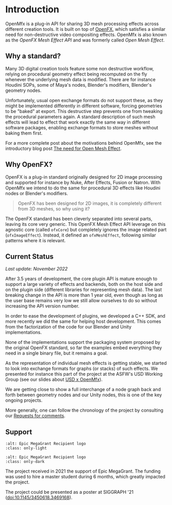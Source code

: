 Introduction
============

OpenMfx is a plug-in API for sharing 3D mesh processing effects across different creation tools. It is built on top of [OpenFX](http://openeffects.org/>), which satisfies a similar need for non-destructive video compositing effects. OpenMfx is also known as the *OpenFX Mesh Effect API* and was formerly called *Open Mesh Effect*.

Why a standard?
---------------

Many 3D digital creation tools feature some non destructive workflow, relying on procedural geometry effect being recomputed on the fly whenever the underlying mesh data is modified. There are for instance Houdini SOPs, some of Maya's nodes, Blender's modifiers, Blender's geometry nodes.

Unfortunately, usual open exchange formats do not support these, as they might be implemented differently in different software, forcing geometries to be "baked" at export. This destructive step prevents one from tweaking the procedural parameters again. A standard description of such mesh effects will lead to effect that work exactly the same way in different software packages, enabling exchange formats to store meshes without baking them first.

For a more complete post about the motivations behind OpenMfx, see the introductory blog post [The need for Open Mesh Effect](https://blog.exppad.com/article/the-need-for-open-mesh-effect).

Why OpenFX?
-----------

OpenFX is a plug-in standard originally designed for 2D image processing and supported for instance by Nuke, After Effects, Fusion or Natron. With OpenMfx we intend to do the same for procedural 3D effects like Houdini nodes or Blender's modifiers.

> OpenFX has been designed for 2D images, it is completely different from 3D meshes, so why using it?

The OpenFX standard has been cleverly separated into several parts, leaving its core very generic. This OpenFX Mesh Effect API leverage on this agnostic core (called `ofxCore`) but completely ignores the image related part (`ofxImageEffect`). Instead, it defined an `ofxMeshEffect`, following similar patterns where it is relevant.

Current Status
--------------

*Last update: November 2022*

After 3.5 years of development, the core plugin API is mature enough to support a large variety of effects and backends, both on the host side and on the plugin side (different libraries for representing mesh data). The last breaking change in the API is more than 1 year old, even though as long as the user base remains very low we still allow ourselves to do so without increasing the API version number.

In order to ease the development of plugins, we developed a C++ SDK, and more recently we did the same for helping host development. This comes from the factorization of the code for our Blender and Unity implementations.

None of the implementations support the packaging system proposed by the original OpenFX standard, so far the examples embed everything they need in a single binary file, but it remains a goal.

As the representation of individual mesh effects is getting stable, we started to look into exchange formats for graphs (or stacks) of such effects. We presented for instance this part of the project at the ASFW's USD Working Group (see our slides about [USD x OpenMfx](https://docs.google.com/presentation/d/1pwBQQyLKe6Jt1U9XhXHRoWSxv7l9iCrknTzgbR0nHk0/edit?usp=sharing)).

We are getting close to show a full interchange of a node graph back and forth between geometry nodes and our Unity nodes, this is one of the key ongoing projects.

More generally, one can follow the chronology of the project by consulting our [Requests for comments](Rfc/index.md).

Support
-------

```{image} _static/Epic_MegaGrants_Recipient_logo_black128.png
:alt: Epic MegaGrant Recipient logo
:class: only-light
```

```{image} _static/Epic_MegaGrants_Recipient_logo_white128.png
:alt: Epic MegaGrant Recipient logo
:class: only-dark
```

The project received in 2021 the support of Epic MegaGrant. The funding was used to hire a master student during 6 months, which greatly impacted the project.

The project could be presented as a poster at SIGGRAPH '21 ([doi:10.1145/3450618.3469168](https://dl.acm.org/doi/10.1145/3450618.3469168)).
